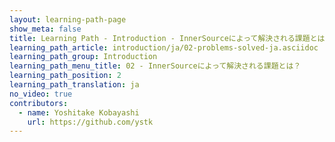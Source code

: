 ```yaml
---
layout: learning-path-page
show_meta: false
title: Learning Path - Introduction - InnerSourceによって解決される課題とは？
learning_path_article: introduction/ja/02-problems-solved-ja.asciidoc
learning_path_group: Introduction
learning_path_menu_title: 02 - InnerSourceによって解決される課題とは？
learning_path_position: 2
learning_path_translation: ja
no_video: true
contributors:
  - name: Yoshitake Kobayashi
    url: https://github.com/ystk
---
```

<!--- This file autogenerated from https://github.com/InnerSourceCommons/InnerSourceLearningPath/blob/master/scripts -->